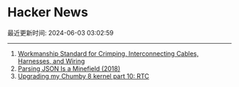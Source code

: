 # Hacker News

最近更新时间: 2024-06-03 03:02:59

--- 
1. [Workmanship Standard for Crimping, Interconnecting Cables, Harnesses, and Wiring](https://standards.nasa.gov/standard/NASA/NASA-STD-87394) 
2. [Parsing JSON Is a Minefield (2018)](https://seriot.ch/projects/parsing_json.html) 
3. [Upgrading my Chumby 8 kernel part 10: RTC](https://www.downtowndougbrown.com/2024/06/upgrading-my-chumby-8-kernel-part-10-rtc/) 
